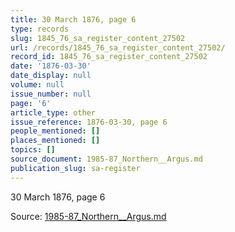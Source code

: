 ```yaml
---
title: 30 March 1876, page 6
type: records
slug: 1845_76_sa_register_content_27502
url: /records/1845_76_sa_register_content_27502/
record_id: 1845_76_sa_register_content_27502
date: '1876-03-30'
date_display: null
volume: null
issue_number: null
page: '6'
article_type: other
issue_reference: 1876-03-30, page 6
people_mentioned: []
places_mentioned: []
topics: []
source_document: 1985-87_Northern__Argus.md
publication_slug: sa-register
---
```


30 March 1876, page 6

Source: [1985-87_Northern__Argus.md](/downloads/markdown/1985-87_Northern__Argus.md)
